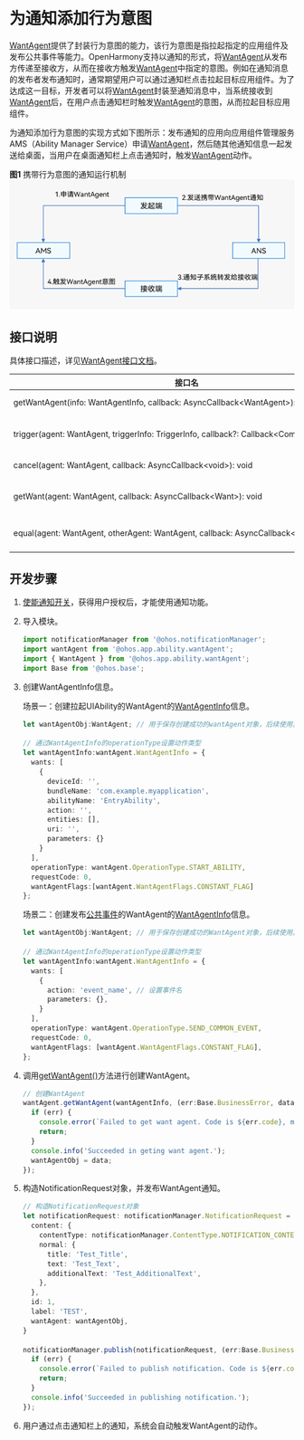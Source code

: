 # 为通知添加行为意图

[WantAgent](../reference/apis/js-apis-app-ability-wantAgent.md)提供了封装行为意图的能力，该行为意图是指拉起指定的应用组件及发布公共事件等能力。OpenHarmony支持以通知的形式，将[WantAgent](../reference/apis/js-apis-app-ability-wantAgent.md)从发布方传递至接收方，从而在接收方触发[WantAgent](../reference/apis/js-apis-app-ability-wantAgent.md)中指定的意图。例如在通知消息的发布者发布通知时，通常期望用户可以通过通知栏点击拉起目标应用组件。为了达成这一目标，开发者可以将[WantAgent](../reference/apis/js-apis-app-ability-wantAgent.md)封装至通知消息中，当系统接收到[WantAgent](../reference/apis/js-apis-app-ability-wantAgent.md)后，在用户点击通知栏时触发[WantAgent](../reference/apis/js-apis-app-ability-wantAgent.md)的意图，从而拉起目标应用组件。

为通知添加行为意图的实现方式如下图所示：发布通知的应用向应用组件管理服务AMS（Ability Manager Service）申请[WantAgent](../reference/apis/js-apis-app-ability-wantAgent.md)，然后随其他通知信息一起发送给桌面，当用户在桌面通知栏上点击通知时，触发[WantAgent](../reference/apis/js-apis-app-ability-wantAgent.md)动作。

**图1** 携带行为意图的通知运行机制  
![notification-with-wantagent](figures/notification-with-wantagent.png)


## 接口说明

具体接口描述，详见[WantAgent接口文档](../reference/apis/js-apis-app-ability-wantAgent.md)。

| **接口名** | **描述** |
| -------- | -------- |
| getWantAgent(info:&nbsp;WantAgentInfo,&nbsp;callback:&nbsp;AsyncCallback&lt;WantAgent&gt;):&nbsp;void | 创建WantAgent。 |
| trigger(agent:&nbsp;WantAgent,&nbsp;triggerInfo:&nbsp;TriggerInfo,&nbsp;callback?:&nbsp;Callback&lt;CompleteData&gt;):&nbsp;void | 触发WantAgent意图。 |
| cancel(agent:&nbsp;WantAgent,&nbsp;callback:&nbsp;AsyncCallback&lt;void&gt;):&nbsp;void | 取消WantAgent。 |
| getWant(agent:&nbsp;WantAgent,&nbsp;callback:&nbsp;AsyncCallback&lt;Want&gt;):&nbsp;void | 获取WantAgent的want。 |
| equal(agent:&nbsp;WantAgent,&nbsp;otherAgent:&nbsp;WantAgent,&nbsp;callback:&nbsp;AsyncCallback&lt;boolean&gt;):&nbsp;void | 判断两个WantAgent实例是否相等。 |


## 开发步骤

1. [使能通知开关](notification-enable.md)，获得用户授权后，才能使用通知功能。

2. 导入模块。

   ```typescript
   import notificationManager from '@ohos.notificationManager';
   import wantAgent from '@ohos.app.ability.wantAgent';
   import { WantAgent } from '@ohos.app.ability.wantAgent';
   import Base from '@ohos.base';
   ```

3. 创建WantAgentInfo信息。

   场景一：创建拉起UIAbility的WantAgent的[WantAgentInfo](../reference/apis/js-apis-inner-wantAgent-wantAgentInfo.md)信息。

   ```typescript
   let wantAgentObj:WantAgent; // 用于保存创建成功的wantAgent对象，后续使用其完成触发的动作。
   
   // 通过WantAgentInfo的operationType设置动作类型
   let wantAgentInfo:wantAgent.WantAgentInfo = {
     wants: [
       {
         deviceId: '',
         bundleName: 'com.example.myapplication',
         abilityName: 'EntryAbility',
         action: '',
         entities: [],
         uri: '',
         parameters: {}
       }
     ],
     operationType: wantAgent.OperationType.START_ABILITY,
     requestCode: 0,
     wantAgentFlags:[wantAgent.WantAgentFlags.CONSTANT_FLAG]
   };
   ```

   场景二：创建发布[公共事件](../application-models/common-event-overview.md)的WantAgent的[WantAgentInfo](../reference/apis/js-apis-inner-wantAgent-wantAgentInfo.md)信息。

   ```typescript
   let wantAgentObj:WantAgent; // 用于保存创建成功的WantAgent对象，后续使用其完成触发的动作。
   
   // 通过WantAgentInfo的operationType设置动作类型
   let wantAgentInfo:wantAgent.WantAgentInfo = {
     wants: [
       {
         action: 'event_name', // 设置事件名
         parameters: {},
       }
     ],
     operationType: wantAgent.OperationType.SEND_COMMON_EVENT,
     requestCode: 0,
     wantAgentFlags: [wantAgent.WantAgentFlags.CONSTANT_FLAG],
   };
   ```

4. 调用[getWantAgent()](../reference/apis/js-apis-app-ability-wantAgent.md#wantagentgetwantagent)方法进行创建WantAgent。

   ```typescript
   // 创建WantAgent
   wantAgent.getWantAgent(wantAgentInfo, (err:Base.BusinessError, data:WantAgent) => {
     if (err) {
       console.error(`Failed to get want agent. Code is ${err.code}, message is ${err.message}`);
       return;
     }
     console.info('Succeeded in geting want agent.');
     wantAgentObj = data;
   });
   ```

5. 构造NotificationRequest对象，并发布WantAgent通知。

   ```typescript
   // 构造NotificationRequest对象
   let notificationRequest: notificationManager.NotificationRequest = {
     content: {
       contentType: notificationManager.ContentType.NOTIFICATION_CONTENT_BASIC_TEXT,
       normal: {
         title: 'Test_Title',
         text: 'Test_Text',
         additionalText: 'Test_AdditionalText',
       },
     },
     id: 1,
     label: 'TEST',
     wantAgent: wantAgentObj,
   }
   
   notificationManager.publish(notificationRequest, (err:Base.BusinessError) => {
     if (err) {
       console.error(`Failed to publish notification. Code is ${err.code}, message is ${err.message}`);
       return;
     }
     console.info('Succeeded in publishing notification.');
   });
   ```

6. 用户通过点击通知栏上的通知，系统会自动触发WantAgent的动作。
